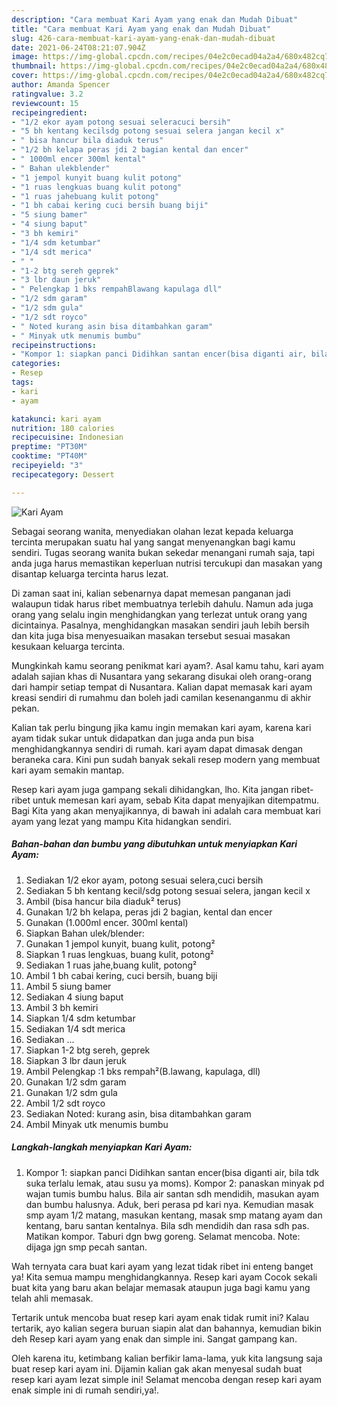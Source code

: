 ```yaml
---
description: "Cara membuat Kari Ayam yang enak dan Mudah Dibuat"
title: "Cara membuat Kari Ayam yang enak dan Mudah Dibuat"
slug: 426-cara-membuat-kari-ayam-yang-enak-dan-mudah-dibuat
date: 2021-06-24T08:21:07.904Z
image: https://img-global.cpcdn.com/recipes/04e2c0ecad04a2a4/680x482cq70/kari-ayam-foto-resep-utama.jpg
thumbnail: https://img-global.cpcdn.com/recipes/04e2c0ecad04a2a4/680x482cq70/kari-ayam-foto-resep-utama.jpg
cover: https://img-global.cpcdn.com/recipes/04e2c0ecad04a2a4/680x482cq70/kari-ayam-foto-resep-utama.jpg
author: Amanda Spencer
ratingvalue: 3.2
reviewcount: 15
recipeingredient:
- "1/2 ekor ayam potong sesuai seleracuci bersih"
- "5 bh kentang kecilsdg potong sesuai selera jangan kecil x"
- " bisa hancur bila diaduk terus"
- "1/2 bh kelapa peras jdi 2 bagian kental dan encer"
- " 1000ml encer 300ml kental"
- " Bahan ulekblender"
- "1 jempol kunyit buang kulit potong"
- "1 ruas lengkuas buang kulit potong"
- "1 ruas jahebuang kulit potong"
- "1 bh cabai kering cuci bersih buang biji"
- "5 siung bamer"
- "4 siung baput"
- "3 bh kemiri"
- "1/4 sdm ketumbar"
- "1/4 sdt merica"
- " "
- "1-2 btg sereh geprek"
- "3 lbr daun jeruk"
- " Pelengkap 1 bks rempahBlawang kapulaga dll"
- "1/2 sdm garam"
- "1/2 sdm gula"
- "1/2 sdt royco"
- " Noted kurang asin bisa ditambahkan garam"
- " Minyak utk menumis bumbu"
recipeinstructions:
- "Kompor 1: siapkan panci Didihkan santan encer(bisa diganti air, bila tdk suka terlalu lemak, atau susu ya moms). Kompor 2: panaskan minyak pd wajan tumis bumbu halus. Bila air santan sdh mendidih, masukan ayam dan bumbu halusnya. Aduk, beri perasa pd kari nya. Kemudian masak smp ayam 1/2 matang, masukan kentang, masak smp matang ayam dan kentang, baru santan kentalnya. Bila sdh mendidih dan rasa sdh pas. Matikan kompor. Taburi dgn bwg goreng. Selamat mencoba. Note: dijaga jgn smp pecah santan."
categories:
- Resep
tags:
- kari
- ayam

katakunci: kari ayam 
nutrition: 180 calories
recipecuisine: Indonesian
preptime: "PT30M"
cooktime: "PT40M"
recipeyield: "3"
recipecategory: Dessert

---
```



![Kari Ayam](https://img-global.cpcdn.com/recipes/04e2c0ecad04a2a4/680x482cq70/kari-ayam-foto-resep-utama.jpg)

Sebagai seorang wanita, menyediakan olahan lezat kepada keluarga tercinta merupakan suatu hal yang sangat menyenangkan bagi kamu sendiri. Tugas seorang  wanita bukan sekedar menangani rumah saja, tapi anda juga harus memastikan keperluan nutrisi tercukupi dan masakan yang disantap keluarga tercinta harus lezat.

Di zaman  saat ini, kalian sebenarnya dapat memesan panganan jadi walaupun tidak harus ribet membuatnya terlebih dahulu. Namun ada juga orang yang selalu ingin menghidangkan yang terlezat untuk orang yang dicintainya. Pasalnya, menghidangkan masakan sendiri jauh lebih bersih dan kita juga bisa menyesuaikan masakan tersebut sesuai masakan kesukaan keluarga tercinta. 



Mungkinkah kamu seorang penikmat kari ayam?. Asal kamu tahu, kari ayam adalah sajian khas di Nusantara yang sekarang disukai oleh orang-orang dari hampir setiap tempat di Nusantara. Kalian dapat memasak kari ayam kreasi sendiri di rumahmu dan boleh jadi camilan kesenanganmu di akhir pekan.

Kalian tak perlu bingung jika kamu ingin memakan kari ayam, karena kari ayam tidak sukar untuk didapatkan dan juga anda pun bisa menghidangkannya sendiri di rumah. kari ayam dapat dimasak dengan beraneka cara. Kini pun sudah banyak sekali resep modern yang membuat kari ayam semakin mantap.

Resep kari ayam juga gampang sekali dihidangkan, lho. Kita jangan ribet-ribet untuk memesan kari ayam, sebab Kita dapat menyajikan ditempatmu. Bagi Kita yang akan menyajikannya, di bawah ini adalah cara membuat kari ayam yang lezat yang mampu Kita hidangkan sendiri.

<!--inarticleads1-->

##### Bahan-bahan dan bumbu yang dibutuhkan untuk menyiapkan Kari Ayam:

1. Sediakan 1/2 ekor ayam, potong sesuai selera,cuci bersih
1. Sediakan 5 bh kentang kecil/sdg potong sesuai selera, jangan kecil x
1. Ambil  (bisa hancur bila diaduk² terus)
1. Gunakan 1/2 bh kelapa, peras jdi 2 bagian, kental dan encer
1. Gunakan  (1.000ml encer. 300ml kental)
1. Siapkan  Bahan ulek/blender:
1. Gunakan 1 jempol kunyit, buang kulit, potong²
1. Siapkan 1 ruas lengkuas, buang kulit, potong²
1. Sediakan 1 ruas jahe,buang kulit, potong²
1. Ambil 1 bh cabai kering, cuci bersih, buang biji
1. Ambil 5 siung bamer
1. Sediakan 4 siung baput
1. Ambil 3 bh kemiri
1. Siapkan 1/4 sdm ketumbar
1. Sediakan 1/4 sdt merica
1. Sediakan  ...
1. Siapkan 1-2 btg sereh, geprek
1. Siapkan 3 lbr daun jeruk
1. Ambil  Pelengkap :1 bks rempah²(B.lawang, kapulaga, dll)
1. Gunakan 1/2 sdm garam
1. Gunakan 1/2 sdm gula
1. Ambil 1/2 sdt royco
1. Sediakan  Noted: kurang asin, bisa ditambahkan garam
1. Ambil  Minyak utk menumis bumbu




<!--inarticleads2-->

##### Langkah-langkah menyiapkan Kari Ayam:

1. Kompor 1: siapkan panci Didihkan santan encer(bisa diganti air, bila tdk suka terlalu lemak, atau susu ya moms). Kompor 2: panaskan minyak pd wajan tumis bumbu halus. Bila air santan sdh mendidih, masukan ayam dan bumbu halusnya. Aduk, beri perasa pd kari nya. Kemudian masak smp ayam 1/2 matang, masukan kentang, masak smp matang ayam dan kentang, baru santan kentalnya. Bila sdh mendidih dan rasa sdh pas. Matikan kompor. Taburi dgn bwg goreng. Selamat mencoba. Note: dijaga jgn smp pecah santan.




Wah ternyata cara buat kari ayam yang lezat tidak ribet ini enteng banget ya! Kita semua mampu menghidangkannya. Resep kari ayam Cocok sekali buat kita yang baru akan belajar memasak ataupun juga bagi kamu yang telah ahli memasak.

Tertarik untuk mencoba buat resep kari ayam enak tidak rumit ini? Kalau tertarik, ayo kalian segera buruan siapin alat dan bahannya, kemudian bikin deh Resep kari ayam yang enak dan simple ini. Sangat gampang kan. 

Oleh karena itu, ketimbang kalian berfikir lama-lama, yuk kita langsung saja buat resep kari ayam ini. Dijamin kalian gak akan menyesal sudah buat resep kari ayam lezat simple ini! Selamat mencoba dengan resep kari ayam enak simple ini di rumah sendiri,ya!.

